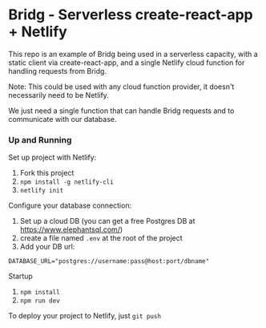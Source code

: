 # Bridg - Serverless create-react-app + Netlify

This repo is an example of Bridg being used in a serverless capacity, with a static client via create-react-app, and a single Netlify cloud function for handling requests from Bridg.

Note: This could be used with any cloud function provider, it doesn't necessarily need to be Netlify.

We just need a single function that can handle Bridg requests and to communicate with our database.

### Up and Running

Set up project with Netlify:

1. Fork this project
2. `npm install -g netlify-cli`
3. `netlify init`

Configure your database connection:

1. Set up a cloud DB (you can get a free Postgres DB at https://www.elephantsql.com/)
2. create a file named `.env` at the root of the project
3. Add your DB url:

```
DATABASE_URL="postgres://username:pass@host:port/dbname"
```

Startup

1. `npm install`
2. `npm run dev`

To deploy your project to Netlify, just `git push`
